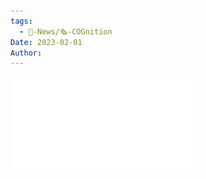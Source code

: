 ```yaml
---
tags:
  - 📰-News/🗞️-COGnition
Date: 2023-02-01
Author: 
---
```

![COGNITION-Feb-2023.pdf](../../../Attachments/COGNITION-Feb-2023.pdf)